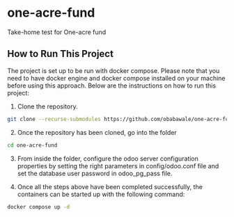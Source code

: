 # one-acre-fund
Take-home test for One-acre fund

## How to Run This Project
The project is set up to be run with docker compose. Please note that you need to have docker engine and docker compose installed on your machine before using this approach. Below are the instructions on how to run this project:

1. Clone the repository.
```bash
git clone --recurse-submodules https://github.com/obabawale/one-acre-fund
```

2. Once the repository has been cloned, go into the folder
```bash
cd one-acre-fund
```

3. From inside the folder, configure the odoo server configuration properties by setting the right parameters in config/odoo.conf file and set the database user password in odoo_pg_pass file.
  
4. Once all the steps above have been completed successfully, the containers can be started up with the following command:
```bash
docker compose up -d
```
